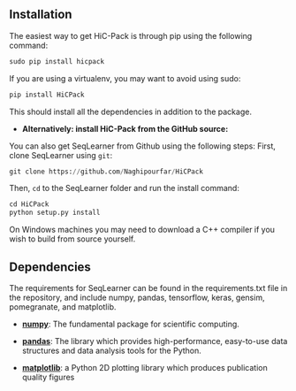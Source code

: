 ## Installation

The easiest way to get HiC-Pack is through pip using the following command:
```python
sudo pip install hicpack
```
If you are using a virtualenv, you may want to avoid using sudo:
```python
pip install HiCPack
```
This should install all the dependencies in addition to the package.

- __Alternatively: install HiC-Pack from the GitHub source:__

You can also get SeqLearner from Github using the following steps:
First, clone SeqLearner using `git`:

```python
git clone https://github.com/Naghipourfar/HiCPack
```

Then, `cd` to the SeqLearner folder and run the install command:
```python
cd HiCPack
python setup.py install
```

On Windows machines you may need to download a C++ compiler if you wish to build from source yourself. 

## Dependencies
The requirements for SeqLearner can be found in the requirements.txt file in the repository, and include numpy, pandas, tensorflow, keras, gensim, pomegranate, and matplotlib.

- [__numpy__](http://numpy.org): The fundamental package for scientific computing.

- [__pandas__](https://pandas.pydata.org): The library which provides high-performance, easy-to-use data structures and data analysis tools for the Python.

- [__matplotlib__](https://matplotlib.org): a Python 2D plotting library which produces publication quality figures

